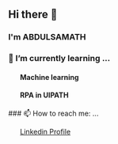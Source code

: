 ## Hi there 👋
   <h3>I'm ABDULSAMATH</h3>

### 🌱 I’m currently learning ... 
   <ul> 
    <h4>Machine learning</h4>
    <h4>RPA in UIPATH</h4>
   </ul>
### 📫 How to reach me: ...
   <ul>
     <a href="https://www.linkedin.com/in/abdulsamathg"> Linkedin Profile</a>
   </ul>
<!--
**iamabdull/iamabdull** is a ✨ _special_ ✨ repository because its `README.md` (this file) appears on your GitHub profile.
Here are some ideas to get you started:

- 🔭 I’m currently working on ...
- 🌱 I’m currently learning ... 
  Machine learning
  RPA in UIPATH
  Electronic and Communication Engineering

- 👯 I’m looking to collaborate on ...
- 🤔 I’m looking for help with ...
- 💬 Ask me about ...
- 📫 How to reach me: ...
  
- 😄 Pronouns: ...
- ⚡ Fun fact: ...
-->
